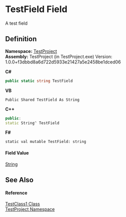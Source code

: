 # TestField Field


A test field



## Definition
**Namespace:** <a href="N_TestProject">TestProject</a>  
**Assembly:** TestProject (in TestProject.exe) Version: 1.0.0+f3dbbd8a6d722d5933e21427a5e2458be1dced06

**C#**
``` C#
public static string TestField
```
**VB**
``` VB
Public Shared TestField As String
```
**C++**
``` C++
public:
static String^ TestField
```
**F#**
``` F#
static val mutable TestField: string
```



#### Field Value
<a href="https://learn.microsoft.com/dotnet/api/system.string" target="_blank" rel="noopener noreferrer">String</a>

## See Also


#### Reference
<a href="T_TestProject_TestClass1">TestClass1 Class</a>  
<a href="N_TestProject">TestProject Namespace</a>  

